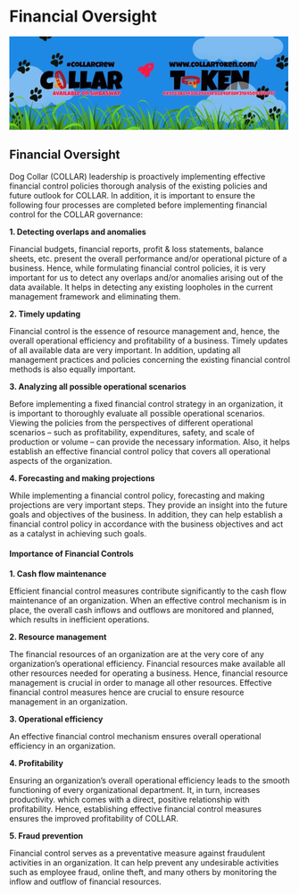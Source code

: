 # Financial Oversight

![](../../.gitbook/assets/1080x360.jpg)

## Financial Oversight

Dog Collar \(COLLAR\) leadership is proactively implementing effective financial control policies thorough analysis of the existing policies and future outlook for COLLAR. In addition, it is important to ensure the following four processes are completed before implementing financial control for the COLLAR governance:

**1. Detecting overlaps and anomalies**

Financial budgets, financial reports, profit & loss statements, balance sheets, etc. present the overall performance and/or operational picture of a business. Hence, while formulating financial control policies, it is very important for us to detect any overlaps and/or anomalies arising out of the data available. It helps in detecting any existing loopholes in the current management framework and eliminating them.

**2. Timely updating**

Financial control is the essence of resource management and, hence, the overall operational efficiency and profitability of a business. Timely updates of all available data are very important. In addition, updating all management practices and policies concerning the existing financial control methods is also equally important.

**3. Analyzing all possible operational scenarios**

Before implementing a fixed financial control strategy in an organization, it is important to thoroughly evaluate all possible operational scenarios. Viewing the policies from the perspectives of different operational scenarios – such as profitability, expenditures, safety, and scale of production or volume – can provide the necessary information. Also, it helps establish an effective financial control policy that covers all operational aspects of the organization.

**4. Forecasting and making projections**

While implementing a financial control policy, forecasting and making projections are very important steps. They provide an insight into the future goals and objectives of the business. In addition, they can help establish a financial control policy in accordance with the business objectives and act as a catalyst in achieving such goals.

#### Importance of Financial Controls

**1. Cash flow maintenance**

Efficient financial control measures contribute significantly to the cash flow maintenance of an organization. When an effective control mechanism is in place, the overall cash inflows and outflows are monitored and planned, which results in inefficient operations.

**2. Resource management**

The financial resources of an organization are at the very core of any organization’s operational efficiency. Financial resources make available all other resources needed for operating a business. Hence, financial resource management is crucial in order to manage all other resources. Effective financial control measures hence are crucial to ensure resource management in an organization.

**3. Operational efficiency**

An effective financial control mechanism ensures overall operational efficiency in an organization.

**4. Profitability**

Ensuring an organization’s overall operational efficiency leads to the smooth functioning of every organizational department. It, in turn, increases productivity. which comes with a direct, positive relationship with profitability. Hence, establishing effective financial control measures ensures the improved profitability of COLLAR.

**5. Fraud prevention**

Financial control serves as a preventative measure against fraudulent activities in an organization. It can help prevent any undesirable activities such as employee fraud, online theft, and many others by monitoring the inflow and outflow of financial resources.

